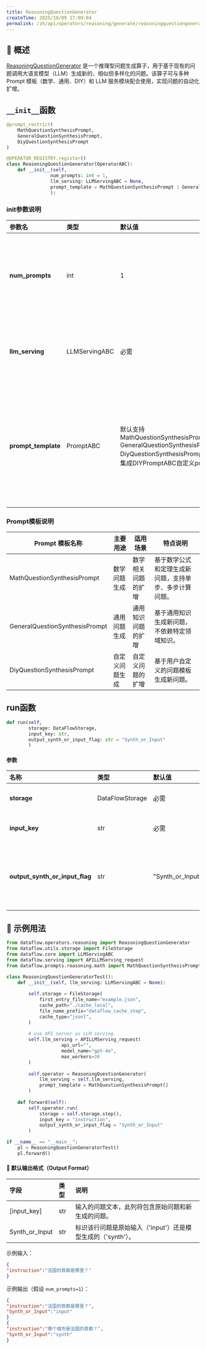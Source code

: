 ```yaml
---
title: ReasoningQuestionGenerator
createTime: 2025/10/09 17:09:04
permalink: /zh/api/operators/reasoning/generate/reasoningquestiongenerator/
---
```


## 📘 概述

[ReasoningQuestionGenerator](https://github.com/OpenDCAI/DataFlow/blob/main/dataflow/operators/reasoning/generate/reasoning_question_generator.py) 是一个推理型问题生成算子，用于基于现有的问题调用大语言模型（LLM）生成新的、相似但多样化的问题。该算子可与多种 Prompt 模板（数学、通用、DIY）和 LLM 服务模块配合使用，实现问题的自动化扩增。

## `__init__`函数

```python
@prompt_restrict(
    MathQuestionSynthesisPrompt,
    GeneralQuestionSynthesisPrompt,
    DiyQuestionSynthesisPrompt
)

@OPERATOR_REGISTRY.register()
class ReasoningQuestionGenerator(OperatorABC):
    def __init__(self,
                num_prompts: int = 1,
                llm_serving: LLMServingABC = None,
                prompt_template = MathQuestionSynthesisPrompt | GeneralQuestionSynthesisPrompt | DiyQuestionSynthesisPrompt | DIYPromptABC
                ):
```

### init参数说明

| 参数名            | 类型          | 默认值                                                                                           | 说明                                                         |
| :------------------ | :-------------- | :----------------------------------------------------------------------------------------------- | :----------------------------------------------------------- |
| **num_prompts**     | int             | 1                                                                                                | 每个输入问题要生成的新问题的数量，范围为1到5（含）。         |
| **llm_serving**     | LLMServingABC   | 必需                                                                                             | 大语言模型服务实例，用于执行问题的生成。                     |
| **prompt_template** | PromptABC       | 默认支持MathQuestionSynthesisPrompt, GeneralQuestionSynthesisPrompt, DiyQuestionSynthesisPrompt或者集成DIYPromptABC自定义prompt | 提示词模板对象，用于构建问题生成所用的提示词。支持数学、通用与自定义模板。 |

### Prompt模板说明

| Prompt 模板名称 | 主要用途 | 适用场景 | 特点说明 |
| -------------------------------- | ------------- | ----------------------- | ----------------------------------------------------- |
|   MathQuestionSynthesisPrompt        | 数学问题生成 | 数学相关问题的扩增 | 基于数学公式和定理生成新问题，支持单步、多步计算问题。 |
|   GeneralQuestionSynthesisPrompt     | 通用问题生成 | 通用知识问题的扩增 | 基于通用知识生成新问题，不依赖特定领域知识。             |
|   DiyQuestionSynthesisPrompt         | 自定义问题生成 | 自定义问题的扩增 | 基于用户自定义的问题模板生成新问题。                     |

## run函数

```python
def run(self, 
        storage: DataFlowStorage, 
        input_key: str,
        output_synth_or_input_flag: str = "Synth_or_Input"
        )
```

#### 参数

| 名称                         | 类型            | 默认值             | 说明                                                                 |
| :--------------------------- | :---------------- | :------------------- | :------------------------------------------------------------------- |
| **storage**                  | DataFlowStorage | 必需                 | 数据流存储实例，负责读取与写入数据。                                 |
| **input_key**                | str               | 必需                 | 输入列名，对应原始问题字段。                                         |
| **output_synth_or_input_flag** | str               | "Synth_or_Input"   | 输出列名，用于标识问题来源。'input'表示原始问题，'synth'表示生成的新问题。 |

## 🧠 示例用法

```python
from dataflow.operators.reasoning import ReasoningQuestionGenerator
from dataflow.utils.storage import FileStorage
from dataflow.core import LLMServingABC
from dataflow.serving import APILLMServing_request
from dataflow.prompts.reasoning.math import MathQuestionSynthesisPrompt

class ReasoningQuestionGeneratorTest():
    def __init__(self, llm_serving: LLMServingABC = None):
        
        self.storage = FileStorage(
            first_entry_file_name="example.json",
            cache_path="./cache_local",
            file_name_prefix="dataflow_cache_step",
            cache_type="jsonl",
        )
        
        # use API server as LLM serving
        self.llm_serving = APILLMServing_request(
                    api_url="",
                    model_name="gpt-4o",
                    max_workers=30
        )
        
        self.operator = ReasoningQuestionGenerator(
            llm_serving = self.llm_serving,
            prompt_template = MathQuestionSynthesisPrompt()
        )
        
    def forward(self):
        self.operator.run(
            storage = self.storage.step(),
            input_key = "instruction",
            output_synth_or_input_flag = "Synth_or_Input"
        )

if __name__ == "__main__":
    pl = ReasoningQuestionGeneratorTest()
    pl.forward()
```

#### 🧾 默认输出格式（Output Format）

| 字段             | 类型 | 说明                                                               |
| :--------------- | :--- | :----------------------------------------------------------------- |
| [input\_key]     | str  | 输入的问题文本，此列将包含原始问题和新生成的问题。               |
| Synth\_or\_Input | str  | 标识该行问题是原始输入（'input'）还是模型生成的（'synth'）。 |

示例输入：

```json
{
"instruction":"法国的首都是哪里？"
}
```

示例输出（假设 `num_prompts=1`）：

```json
{
"instruction":"法国的首都是哪里？",
"Synth_or_Input":"input"
}
{
"instruction":"哪个城市是法国的首都？",
"Synth_or_Input":"synth"
}
```
